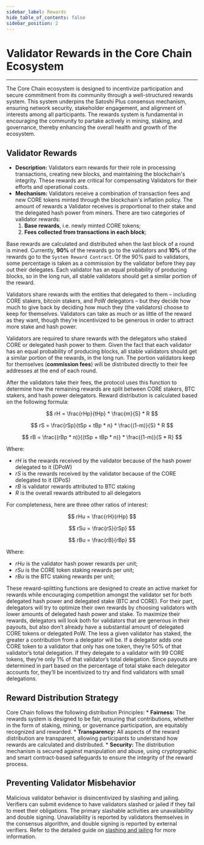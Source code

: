 ```yaml
---
sidebar_label: Rewards
hide_table_of_contents: false
sidebar_position: 2
---
```


# Validator Rewards in the Core Chain Ecosystem 
---

The Core Chain ecosystem is designed to incentivize participation and secure commitment from its community through a well-structured rewards system. This system underpins the Satoshi Plus consensus mechanism, ensuring network security, stakeholder engagement, and alignment of interests among all participants. The rewards system is fundamental in encouraging the community to partake actively in mining, staking, and governance, thereby enhancing the overall health and growth of the ecosystem.

## Validator Rewards
* **Description:** Validators earn rewards for their role in processing transactions, creating new blocks, and maintaining the blockchain's integrity. These rewards are critical for compensating Validators for their efforts and operational costs.
* **Mechanism:** Validators receive a combination of transaction fees and new CORE tokens minted through the blockchain's inflation policy. The amount of rewards a Validator receives is proportional to their stake and the delegated hash power from miners. There are two categories of validator rewards:
    1. **Base rewards**, i.e. newly minted CORE tokens;
    2. **Fees collected from transactions in each block**;

Base rewards are calculated and distributed when the last block of a round is mined. Currently, **90%** of the rewards go to the validators and **10%** of the rewards go to the `System Reward Contract`. Of the 90% paid to validators, some percentage is taken as a commission by the validator before they pay out their delegates. Each validator has an equal probability of producing blocks, so in the long run, all stable validators should get a similar portion of the reward.

Validators share rewards with the entities that delegated to them – including CORE stakers, bitcoin stakers, and PoW delegators – but they decide how much to give back by deciding how much they (the validators) choose to keep for themselves. Validators can take as much or as little of the reward as they want, though they’re incentivized to be generous in order to attract more stake and hash power.

Validators are required to share rewards with the delegators who staked CORE or delegated hash power to them. Given the fact that each validator has an equal probability of producing blocks, all stable validators should get a similar portion of the rewards, in the long run. The portion validators keep for themselves (**commission fees**) will be distributed directly to their fee addresses at the end of each round. 

After the validators take their fees, the protocol uses this function to determine how the remaining rewards are split between CORE stakers, BTC stakers, and hash power delegators. Reward distribution is calculated based on the following formula: 

$$ 
    rH = \frac{rHp}{tHp} * \frac{m}{S} * R
$$

$$
    rS = \frac{rSp}{tSp + tBp * n} * \frac{(1-m)}{S} * R
$$

$$
    rB = \frac{(rBp * n)}{(tSp + tBp * n)} * \frac{(1-m)}{S * R}
$$

Where: 
* $rH$ is the rewards received by the validator because of the hash power delegated to it (DPoW)
* $rS$ is the rewards received by the validator because of the CORE delegated to it (DPoS)
* $rB$ is validator rewards attributed to BTC staking
* $R$ is the overall rewards attributed to all delegators

For completeness, here are three other ratios of interest:

$$
    rHu = \frac{rH}{rHp}
$$

$$
    rSu = \frac{rS}{rSp}
$$

$$
    rBu = \frac{rB}{rBp}
$$

Where:
* $rHu$ is the validator hash power rewards per unit;
* $rSu$ is the CORE token staking rewards per unit;
* $rBu$ is the BTC staking rewards per unit;

These reward-splitting functions are designed to create an active market for rewards while encouraging competition amongst the validator set for both delegated hash power and delegated stake (BTC and CORE). For their part, delegators will try to optimize their own rewards by choosing validators with lower amounts of delegated hash power and stake. To maximize their rewards, delegators will look both for validators that are generous in their payouts, but also don’t already have a substantial amount of delegated CORE tokens or delegated PoW. The less a given validator has staked, the greater a contribution from a delegator will be. If a delegator adds one CORE token to a validator that only has one token, they’re 50% of that validator’s total delegation. If they delegate to a validator with 99 CORE tokens, they’re only 1% of that validator’s total delegation. Since payouts are determined in part based on the percentage of total stake each delegator accounts for, they’ll be incentivized to try and find validators with small delegations.

## Reward Distribution Strategy
Core Chain follows the following distribution Principles:
    * **Fairness:** The rewards system is designed to be fair, ensuring that contributions, whether in the form of staking, mining, or governance participation, are equitably recognized and rewarded.
    * **Transparency:** All aspects of the reward distribution are transparent, allowing participants to understand how rewards are calculated and distributed.
    * **Security:** The distribution mechanism is secured against manipulation and abuse, using cryptographic and smart contract-based safeguards to ensure the integrity of the reward process.

## Preventing Validator Misbehavior

Malicious validator behavior is disincentivized by slashing and jailing. Verifiers can submit evidence to have validators slashed or jailed if they fail to meet their obligations. The primary slashable activities are unavailability and double signing. Unavailability is reported by validators themselves in the consensus algorithm, and double signing is reported by external verifiers. Refer to the detailed guide on [slashing and jailing](../slashing/overview.md) for more information.
